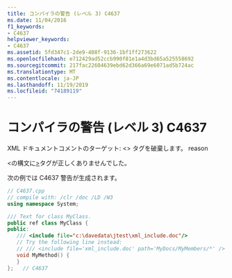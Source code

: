```yaml
---
title: コンパイラの警告 (レベル 3) C4637
ms.date: 11/04/2016
f1_keywords:
- C4637
helpviewer_keywords:
- C4637
ms.assetid: 5fd347c1-2de9-408f-9136-1bf1ff273622
ms.openlocfilehash: e712429ad52ccb990f81e1a4d3bd65a525558692
ms.sourcegitcommit: 217fac22604639ebd62d366a69e6071ad5b724ac
ms.translationtype: MT
ms.contentlocale: ja-JP
ms.lasthandoff: 11/19/2019
ms.locfileid: "74189119"
---
```

# <a name="compiler-warning-level-3-c4637"></a>コンパイラの警告 (レベル 3) C4637

XML ドキュメントコメントのターゲット: \<> タグを破棄します。  reason

\<の構文に[>](../../build/reference/include-visual-cpp.md)タグが正しくありませんでした。

次の例では C4637 警告が生成されます。

```cpp
// C4637.cpp
// compile with: /clr /doc /LD /W3
using namespace System;

/// Text for class MyClass.
public ref class MyClass {
public:
   /// <include file="c:\davedata\jtest\xml_include.doc"/>
   // Try the following line instead:
   // /// <include file='xml_include.doc' path='MyDocs/MyMembers/*' />
   void MyMethod() {
   }
};   // C4637
```